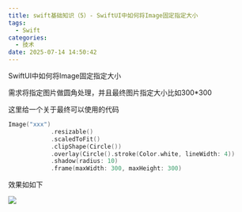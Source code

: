 ```yaml
---
title: swift基础知识（5）- SwiftUI中如何将Image固定指定大小
tags:
  - Swift
categories:
  - 技术
date: 2025-07-14 14:50:42
---
```


SwiftUI中如何将Image固定指定大小

需求将指定图片做圆角处理，并且最终图片指定大小比如300\*300

这里给一个关于最终可以使用的代码

```cpp
Image("xxx")
            .resizable()
            .scaledToFit()
            .clipShape(Circle())
            .overlay(Circle().stroke(Color.white, lineWidth: 4))
            .shadow(radius: 10)
            .frame(maxWidth: 300, maxHeight: 300)
```

效果如如下

![](https://res.cloudinary.com/dy5dvcuc1/image/upload/v1599923947/gowhich/%E6%88%AA%E5%B1%8F2020-09-12_%E4%B8%8B%E5%8D%8811.17.28.png)
